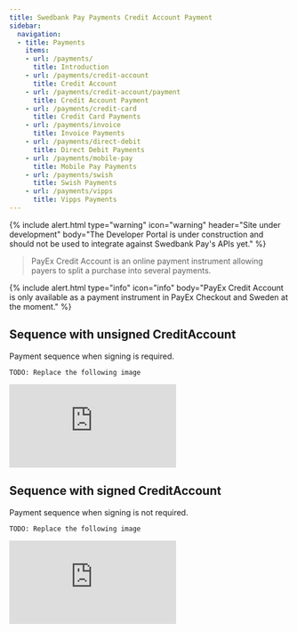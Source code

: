 ```yaml
---
title: Swedbank Pay Payments Credit Account Payment
sidebar:
  navigation:
  - title: Payments
    items:
    - url: /payments/
      title: Introduction
    - url: /payments/credit-account
      title: Credit Account
    - url: /payments/credit-account/payment
      title: Credit Account Payment
    - url: /payments/credit-card
      title: Credit Card Payments
    - url: /payments/invoice
      title: Invoice Payments
    - url: /payments/direct-debit
      title: Direct Debit Payments
    - url: /payments/mobile-pay
      title: Mobile Pay Payments
    - url: /payments/swish
      title: Swish Payments
    - url: /payments/vipps
      title: Vipps Payments
---
```


{% include alert.html type="warning"
                      icon="warning"
                      header="Site under development"
                      body="The Developer Portal is under construction and should not be used to integrate against Swedbank Pay's APIs yet." %}

> PayEx Credit Account is an online payment instrument allowing payers to split a purchase into several payments.

{% include alert.html type="info"
                      icon="info"
                      body="PayEx Credit Account is only available as a payment instrument in PayEx Checkout and Sweden at the moment." %}

## Sequence with unsigned CreditAccount  
Payment sequence when signing is required.
```
TODO: Replace the following image
``` 
<embed src="https://developer.payex.com/xwiki/wiki/developer/get/Main/ecommerce/payex-payment-instruments/payex-credit-account/WebHome?xpage=plain&amp;uml=1" style="max-width:100%">

## Sequence with signed CreditAccount  
Payment sequence when signing is not required.
```
TODO: Replace the following image
``` 
<embed src="https://developer.payex.com/xwiki/wiki/developer/get/Main/ecommerce/payex-payment-instruments/payex-credit-account/WebHome?xpage=plain&amp;uml=2" style="max-width:100%">